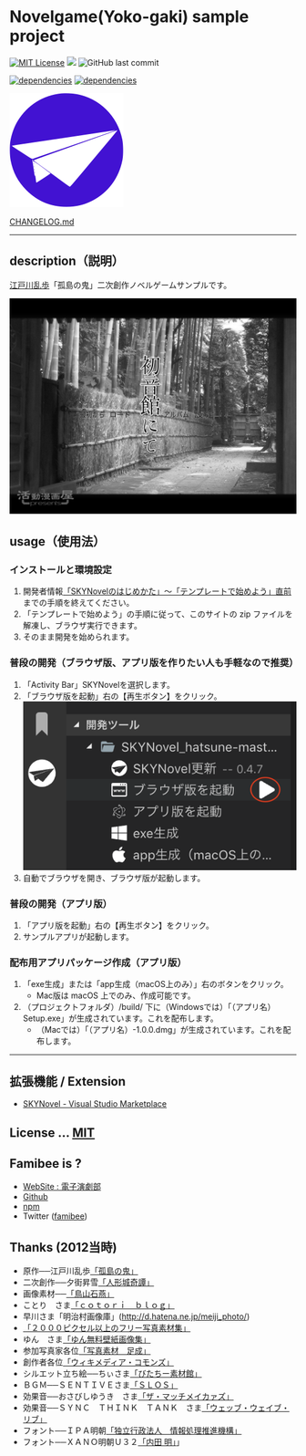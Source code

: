 # Novelgame(Yoko-gaki) sample project
[![MIT License](https://img.shields.io/github/license/famibee/SKYNovel_hatsune.svg)](LICENSE)
![](https://img.shields.io/badge/platform-windows%20%7C%20macos-lightgrey.svg)
![GitHub last commit](https://img.shields.io/github/last-commit/famibee/SKYNovel_hatsune)

[![dependencies](https://david-dm.org/famibee/SKYNovel_hatsune/status.svg)](https://david-dm.org/famibee/SKYNovel_hatsune)
[![dependencies](https://david-dm.org/famibee/SKYNovel_hatsune/dev-status.svg)](https://david-dm.org/famibee/SKYNovel_hatsune?type=dev)

![logo.svg](https://github.com/famibee/SKYNovel/blob/master/test/icon.svg)

[CHANGELOG.md](CHANGELOG.md)

---
## description（説明）

[江戸川乱歩](https://www.aozora.gr.jp/index_pages/person1779.html)「孤島の鬼」二次創作ノベルゲームサンプルです。

![桜の樹の下には](build/example/manual_th.jpg)

## usage（使用法）

### インストールと環境設定
1. 開発者情報[「SKYNovelのはじめかた」〜「テンプレートで始めよう」直前](https://famibee.github.io/SKYNovel/dev.htm)までの手順を終えてください。
2. 「テンプレートで始めよう」の手順に従って、このサイトの zip ファイルを解凍し、ブラウザ実行できます。
3. そのまま開発を始められます。

### 普段の開発（ブラウザ版、アプリ版を作りたい人も手軽なので推奨）
1. 「Activity Bar」SKYNovelを選択します。
2. 「ブラウザ版を起動」右の【再生ボタン】をクリック。
![](build/example/task_web.png)
3. 自動でブラウザを開き、ブラウザ版が起動します。

### 普段の開発（アプリ版）
1. 「アプリ版を起動」右の【再生ボタン】をクリック。
2. サンプルアプリが起動します。

### 配布用アプリパッケージ作成（アプリ版）
1. 「exe生成」または「app生成（macOS上のみ）」右のボタンをクリック。
	* Mac版は macOS 上でのみ、作成可能です。
2. （プロジェクトフォルダ）/build/ 下に（Windowsでは）「（アプリ名） Setup.exe」が生成されています。これを配布します。
	* （Macでは）「（アプリ名）-1.0.0.dmg」が生成されています。これを配布します。

---
## 拡張機能 / Extension
 - [SKYNovel - Visual Studio Marketplace](https://marketplace.visualstudio.com/items?itemName=famibee.skynovel)

## License ... [MIT](LICENSE)

## Famibee is ?
- [WebSite : 電子演劇部](https://famibee.blog.fc2.com/)
- [Github](https://github.com/famibee/SKYNovel)
- [npm](https://www.npmjs.com/package/skynovel)
- Twitter ([famibee](https://twitter.com/famibee))

## Thanks (2012当時)
- 原作──江戸川乱歩[「孤島の鬼」](http://www.amazon.co.jp/dp/4488401015)
- 二次創作──夕街昇雪[「人形城奇譚」](http://ugainovel.blog112.fc2.com/)
- 画像素材──[「鳥山石燕」](http://ja.wikipedia.org/wiki/鳥山石燕)
- ことり　さま[「ｃｏｔｏｒｉ　ｂｌｏｇ」](http://blog.livedoor.jp/globule_cotori/)
- 早川さま「明治村画像庫」(http://d.hatena.ne.jp/meiji_photo/)
- [「２０００ピクセル以上のフリー写真素材集」](http://sozai-free.com/)
- ゆん　さま[「ゆん無料壁紙画像集」](http://wallpaper.free-photograph.net/jp/)
- 参加写真家各位[「写真素材　足成」](http://www.ashinari.com/)
- 創作者各位[「ウィキメディア・コモンズ」](http://commons.wikimedia.org/wiki/Main_Page)
- シルエット立ち絵──ちぃさま[「びたちー素材館」](http://www.vita-chi.net/sozai1.htm)
- ＢＧＭ──ＳＥＮＴＩＶＥさま[「ＳＬＯＳ」](http://slos.biz/)
- 効果音──おさびしゆうき　さま[「ザ・マッチメイカァズ」](http://osabisi.sakura.ne.jp/m2/)
- 効果音──ＳＹＮＣ　ＴＨＩＮＫ　ＴＡＮＫ　さま[「ウェッブ・ウェイブ・リブ」](http://www.s-t-t.com/wwl/)
- フォント──ＩＰＡ明朝[「独立行政法人　情報処理推進機構」](http://www.ipa.go.jp/)
- フォント──ＸＡＮＯ明朝Ｕ３２[「内田 明」](http://www.ipa.go.jp/)」

